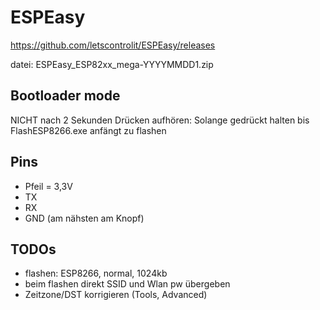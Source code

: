 # ESPEasy

https://github.com/letscontrolit/ESPEasy/releases

datei: ESPEasy_ESP82xx_mega-YYYYMMDD1.zip


## Bootloader mode
NICHT nach 2 Sekunden Drücken aufhören: Solange gedrückt halten bis FlashESP8266.exe anfängt zu flashen

## Pins
* Pfeil = 3,3V
* TX
* RX
* GND (am nähsten am Knopf)

## TODOs
- flashen: ESP8266, normal, 1024kb
- beim flashen direkt SSID und Wlan pw übergeben
- Zeitzone/DST korrigieren (Tools, Advanced)
